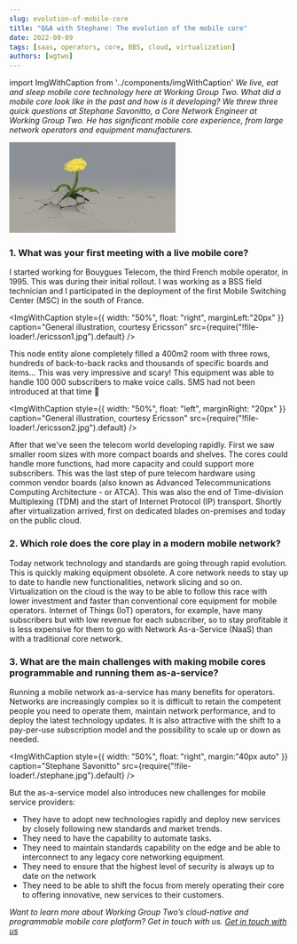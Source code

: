 ```yaml
---
slug: evolution-of-mobile-core
title: "Q&A with Stephane: The evolution of the mobile core"
date: 2022-09-09
tags: [saas, operators, core, BBS, cloud, virtualization]
authors: [wgtwo]
---
```


import ImgWithCaption from '../components/imgWithCaption'
*We live, eat and sleep mobile core technology here at Working Group Two. What did a mobile core look like in the past and how is it developing? We threw three quick questions at Stephane Savonitto, a Core Network Engineer at Working Group Two. He has significant mobile core experience, from large network operators and equipment manufacturers.* 

![Flower punching through](./flower.jpg)

<!--truncate-->

### 1. What was your first meeting with a live mobile core? 
I started working for Bouygues Telecom, the third French mobile operator, in 1995. This was during their initial rollout. I was working as a BSS field technician and I participated in the deployment of the first Mobile Switching Center (MSC) in the south of France.

<ImgWithCaption
  style={{
    width: "50%",
    float: "right",
    marginLeft:"20px"
  }}
  caption="General illustration, courtesy Ericsson"
  src={require("!file-loader!./ericsson1.jpg").default}
  />

This node entity alone completely filled a 400m2 room with three rows, hundreds of back-to-back racks and thousands of specific boards and items... This was very impressive and scary! This equipment was able to handle 100 000 subscribers to make voice calls. SMS had not been introduced at that time 🙂

<ImgWithCaption
  style={{
    width: "50%",
    float: "left",
    marginRight: "20px"
  }}
  caption="General illustration, courtesy Ericsson"
  src={require("!file-loader!./ericsson2.jpg").default}
  />

After that we’ve seen the telecom world developing rapidly. First we saw smaller room sizes with more compact boards and shelves. The cores could handle more functions, had more capacity and could support more subscribers. This was the last step of pure telecom hardware using common vendor boards (also known as Advanced Telecommunications Computing Architecture - or ATCA). This was also the end of Time-division Multiplexing (TDM) and the start of Internet Protocol (IP) transport. Shortly after virtualization arrived, first on dedicated blades on-premises and today on the public cloud.

### 2. Which role does the core play in a modern mobile network?
Today network technology and standards are going through rapid evolution. This is quickly making equipment obsolete. A core network needs to stay up to date to handle new functionalities, network slicing and so on. Virtualization on the cloud is the way to be able to follow this race with lower investment and faster than conventional core equipment for mobile operators. Internet of Things (IoT) operators, for example, have many subscribers but with low revenue for each subscriber, so to stay profitable it is less expensive for them to go with Network As-a-Service (NaaS) than with a traditional core network. 
 
### 3. What are the main challenges with making mobile cores programmable and running them as-a-service? 
Running a mobile network as-a-service has many benefits for operators. Networks are increasingly complex so it is difficult to retain the competent people you need to operate them, maintain network performance, and to deploy the latest technology updates. It is also attractive with the shift to a pay-per-use subscription model and the possibility to scale up or down as needed.

<ImgWithCaption
  style={{
    width: "50%",
    float: "right",
    margin:"40px auto"
  }}
  caption="Stephane Savonitto"
  src={require("!file-loader!./stephane.jpg").default}
/>

But the as-a-service model also introduces new challenges for mobile service providers:
- They have to adopt new technologies rapidly and deploy new services by closely following new standards and market trends. 
- They need to have the capability to automate tasks. 
- They need to maintain standards capability on the edge and be able to interconnect to any legacy core networking equipment. 
- They need to ensure that the highest level of security is always up to date on the network
- They need to be able to shift the focus from merely operating their core to offering innovative, new services to their customers. 

*Want to learn more about Working Group Two’s cloud-native and programmable mobile core platform? Get in touch with us. [Get in touch with us](https://www.wgtwo.com/contact/)*
